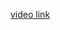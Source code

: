 <a href="https://drive.google.com/file/d/1nOSSPbMQUiZG4Kl5zXqHXvq3iRo2LiR5/view?usp=sharing">video link</a>
